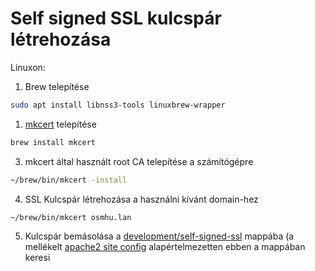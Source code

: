 # Self signed SSL kulcspár létrehozása

Linuxon:
1. Brew telepítése
```bash
sudo apt install libnss3-tools linuxbrew-wrapper
```

1. [mkcert](https://github.com/FiloSottile/mkcert) telepítése
```bash
brew install mkcert
```

3. mkcert által használt root CA telepítése a számítógépre
```bash
~/brew/bin/mkcert -install
```

4. SSL Kulcspár létrehozása a használni kívánt domain-hez
```bash
~/brew/bin/mkcert osmhu.lan
```

5. Kulcspár bemásolása a [development/self-signed-ssl](/development/self-signed-ssl) mappába (a mellékelt [apache2 site config](/development/apache2/osmhu-ssl.conf) alapértelmezetten ebben a mappában keresi
